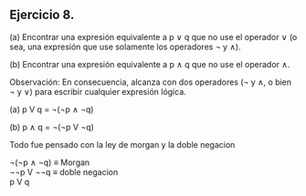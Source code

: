 ## Ejercicio 8.
(a) Encontrar una expresión equivalente a p ∨ q que no use el operador ∨ (o sea, una expresión que use solamente los operadores ¬ y ∧).

(b) Encontrar una expresión equivalente a p ∧ q que no use el operador ∧.

Observación: En consecuencia, alcanza con dos operadores (¬ y ∧, o bien ¬ y ∨) para escribir cualquier expresión lógica.

(a) p V q = ¬(¬p ∧ ¬q)

(b) p ∧ q = ¬(¬p V ¬q)

Todo fue pensado con la ley de morgan y la doble negacion

¬(¬p ∧ ¬q) ≡ Morgan <br>
¬¬p V ¬¬q  ≡ doble negacion <br>
p V q